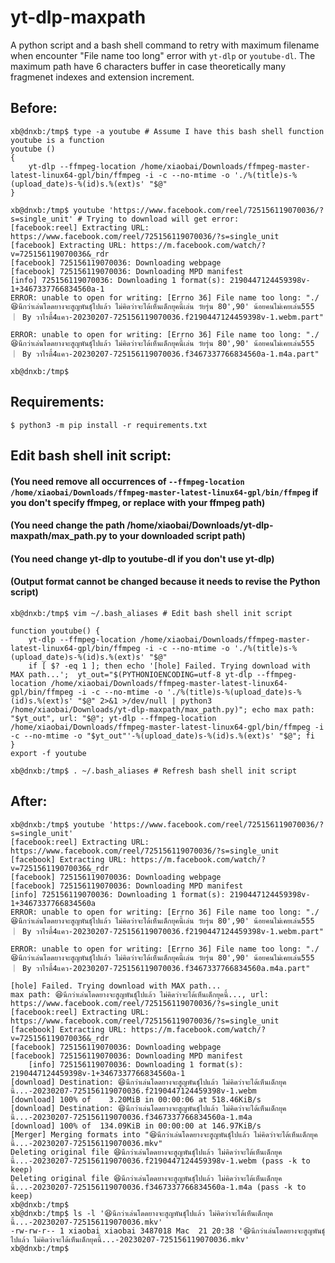 # yt-dlp-maxpath
A python script and a bash shell command to retry with maximum filename when encounter "File name too long" error with `yt-dlp` or `youtube-dl`. The maximum path have 6 characters buffer in case theoretically many fragmenet indexes and extension increment.

## Before:
    xb@dnxb:/tmp$ type -a youtube # Assume I have this bash shell function
    youtube is a function
    youtube () 
    { 
        yt-dlp --ffmpeg-location /home/xiaobai/Downloads/ffmpeg-master-latest-linux64-gpl/bin/ffmpeg -i -c --no-mtime -o './%(title)s-%(upload_date)s-%(id)s.%(ext)s' "$@"
    }

    xb@dnxb:/tmp$ youtube 'https://www.facebook.com/reel/725156119070036/?s=single_unit' # Trying to download will get error:
    [facebook:reel] Extracting URL: https://www.facebook.com/reel/725156119070036/?s=single_unit
    [facebook] Extracting URL: https://m.facebook.com/watch/?v=725156119070036&_rdr
    [facebook] 725156119070036: Downloading webpage
    [facebook] 725156119070036: Downloading MPD manifest
    [info] 725156119070036: Downloading 1 format(s): 2190447124459398v-1+3467337766834560a-1
    ERROR: unable to open for writing: [Errno 36] File name too long: "./😆นึกว่าเล่นโดดยางจะสูญพันธุ์ไปแล้ว ไม่คิดว่าจะได้เห็นเด็กยุคนี้เล่น วัยรุ่น 80',90' น้อยคนไม่เคยเล่น555 ｜ By วาไรตี้4แคว-20230207-725156119070036.f2190447124459398v-1.webm.part"

    ERROR: unable to open for writing: [Errno 36] File name too long: "./😆นึกว่าเล่นโดดยางจะสูญพันธุ์ไปแล้ว ไม่คิดว่าจะได้เห็นเด็กยุคนี้เล่น วัยรุ่น 80',90' น้อยคนไม่เคยเล่น555 ｜ By วาไรตี้4แคว-20230207-725156119070036.f3467337766834560a-1.m4a.part"

    xb@dnxb:/tmp$

## Requirements:
    $ python3 -m pip install -r requirements.txt 

## Edit bash shell init script:
#### (You need remove all occurrences of `--ffmpeg-location /home/xiaobai/Downloads/ffmpeg-master-latest-linux64-gpl/bin/ffmpeg` if you don't specify ffmpeg, or replace with your ffmpeg path)
#### (You need change the path /home/xiaobai/Downloads/yt-dlp-maxpath/max_path.py to your downloaded script path)
#### (You need change yt-dlp to youtube-dl if you don't use yt-dlp)
#### (Output format cannot be changed because it needs to revise the Python script)
    xb@dnxb:/tmp$ vim ~/.bash_aliases # Edit bash shell init script 
    
    function youtube() {
	    yt-dlp --ffmpeg-location /home/xiaobai/Downloads/ffmpeg-master-latest-linux64-gpl/bin/ffmpeg -i -c --no-mtime -o './%(title)s-%(upload_date)s-%(id)s.%(ext)s' "$@"
        if [ $? -eq 1 ]; then echo '[hole] Failed. Trying download with MAX path...';  yt_out="$(PYTHONIOENCODING=utf-8 yt-dlp --ffmpeg-location /home/xiaobai/Downloads/ffmpeg-master-latest-linux64-gpl/bin/ffmpeg -i -c --no-mtime -o './%(title)s-%(upload_date)s-%(id)s.%(ext)s' "$@" 2>&1 >/dev/null | python3 /home/xiaobai/Downloads/yt-dlp-maxpath/max_path.py)"; echo max path: "$yt_out", url: "$@"; yt-dlp --ffmpeg-location /home/xiaobai/Downloads/ffmpeg-master-latest-linux64-gpl/bin/ffmpeg -i -c --no-mtime -o "$yt_out"'-%(upload_date)s-%(id)s.%(ext)s' "$@"; fi
    }
    export -f youtube

    xb@dnxb:/tmp$ . ~/.bash_aliases # Refresh bash shell init script

## After:
    xb@dnxb:/tmp$ youtube 'https://www.facebook.com/reel/725156119070036/?s=single_unit'
    [facebook:reel] Extracting URL: https://www.facebook.com/reel/725156119070036/?s=single_unit
    [facebook] Extracting URL: https://m.facebook.com/watch/?v=725156119070036&_rdr
    [facebook] 725156119070036: Downloading webpage
    [facebook] 725156119070036: Downloading MPD manifest
    [info] 725156119070036: Downloading 1 format(s): 2190447124459398v-1+3467337766834560a
    ERROR: unable to open for writing: [Errno 36] File name too long: "./😆นึกว่าเล่นโดดยางจะสูญพันธุ์ไปแล้ว ไม่คิดว่าจะได้เห็นเด็กยุคนี้เล่น วัยรุ่น 80',90' น้อยคนไม่เคยเล่น555 ｜ By วาไรตี้4แคว-20230207-725156119070036.f2190447124459398v-1.webm.part"

    ERROR: unable to open for writing: [Errno 36] File name too long: "./😆นึกว่าเล่นโดดยางจะสูญพันธุ์ไปแล้ว ไม่คิดว่าจะได้เห็นเด็กยุคนี้เล่น วัยรุ่น 80',90' น้อยคนไม่เคยเล่น555 ｜ By วาไรตี้4แคว-20230207-725156119070036.f3467337766834560a.m4a.part"

    [hole] Failed. Trying download with MAX path...
    max path: 😆นึกว่าเล่นโดดยางจะสูญพันธุ์ไปแล้ว ไม่คิดว่าจะได้เห็นเด็กยุคนี้..., url: https://www.facebook.com/reel/725156119070036/?s=single_unit
    [facebook:reel] Extracting URL: https://www.facebook.com/reel/725156119070036/?s=single_unit
    [facebook] Extracting URL: https://m.facebook.com/watch/?v=725156119070036&_rdr
    [facebook] 725156119070036: Downloading webpage
    [facebook] 725156119070036: Downloading MPD manifest
        [info] 725156119070036: Downloading 1 format(s): 2190447124459398v-1+3467337766834560a-1
    [download] Destination: 😆นึกว่าเล่นโดดยางจะสูญพันธุ์ไปแล้ว ไม่คิดว่าจะได้เห็นเด็กยุคนี้...-20230207-725156119070036.f2190447124459398v-1.webm
    [download] 100% of    3.20MiB in 00:00:06 at 518.46KiB/s
    [download] Destination: 😆นึกว่าเล่นโดดยางจะสูญพันธุ์ไปแล้ว ไม่คิดว่าจะได้เห็นเด็กยุคนี้...-20230207-725156119070036.f3467337766834560a-1.m4a
    [download] 100% of  134.09KiB in 00:00:00 at 146.97KiB/s
    [Merger] Merging formats into "😆นึกว่าเล่นโดดยางจะสูญพันธุ์ไปแล้ว ไม่คิดว่าจะได้เห็นเด็กยุคนี้...-20230207-725156119070036.mkv"
    Deleting original file 😆นึกว่าเล่นโดดยางจะสูญพันธุ์ไปแล้ว ไม่คิดว่าจะได้เห็นเด็กยุคนี้...-20230207-725156119070036.f2190447124459398v-1.webm (pass -k to keep)
    Deleting original file 😆นึกว่าเล่นโดดยางจะสูญพันธุ์ไปแล้ว ไม่คิดว่าจะได้เห็นเด็กยุคนี้...-20230207-725156119070036.f3467337766834560a-1.m4a (pass -k to keep)
    xb@dnxb:/tmp$ 
    xb@dnxb:/tmp$ ls -l '😆นึกว่าเล่นโดดยางจะสูญพันธุ์ไปแล้ว ไม่คิดว่าจะได้เห็นเด็กยุคนี้...-20230207-725156119070036.mkv'
    -rw-rw-r-- 1 xiaobai xiaobai 3487018 Mac  21 20:38 '😆นึกว่าเล่นโดดยางจะสูญพันธุ์ไปแล้ว ไม่คิดว่าจะได้เห็นเด็กยุคนี้...-20230207-725156119070036.mkv'
    xb@dnxb:/tmp$ 
